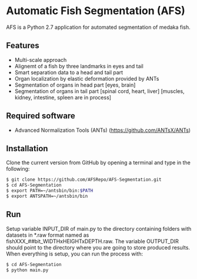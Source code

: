 # Automatic Fish Segmentation (AFS)

AFS is a Python 2.7 application for automated segmentation of medaka fish.

## Features
* Multi-scale approach
* Alignemt of a fish by three landmarks in eyes and tail
* Smart separation data to a head and tail part
* Organ localization by elastic deformation provided by ANTs
* Segmentation of organs in head part [eyes, brain]
* Segmentation of organs in tail part [spinal cord, heart, liver] [muscles, kidney, intestine, spleen are in process]

## Required software
* Advanced Normalization Tools (ANTs) (https://github.com/ANTsX/ANTs)

## Installation
Clone the current version from GitHub by opening a terminal and type in the following:
```bash
$ git clone https://github.com/AFSRepo/AFS-Segmentation.git
$ cd AFS-Segmentation
$ export PATH=~/antsbin/bin:$PATH
$ export ANTSPATH=~/antsbin/bin
```
## Run
Setup variable INPUT_DIR of main.py to the directory containing folders with datasets in *.raw format named as fishXXX_##bit_WIDTHxHEIGHTxDEPTH.raw. The variable OUTPUT_DIR should point to the directory where you are going to store produced results.
When everything is setup, you can run the process with:
```bash
$ cd AFS-Segmentation
$ python main.py
```


